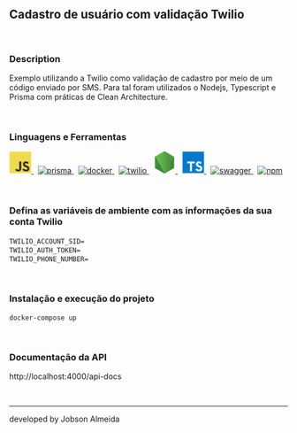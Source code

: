 ## Cadastro de usuário com validação Twilio
&nbsp;

### Description
Exemplo utilizando a Twilio como validação de cadastro por meio de um código enviado por SMS. Para tal foram utilizados o Nodejs, Typescript e Prisma com práticas de Clean Architecture.

&nbsp;

### Linguagens e Ferramentas 
<p>
  <a href="https://developer.mozilla.org/en-US/docs/Web/JavaScript" target="_blank" rel="noreferrer">
    <img src="https://raw.githubusercontent.com/devicons/devicon/master/icons/javascript/javascript-original.svg" alt="javascript" title="javascript" width="40" height="40" />
  </a>
  &nbsp;
  <a href="https://www.prisma.io/" target="_blank" rel="noreferrer">
    <img src="https://cdn.worldvectorlogo.com/logos/prisma-3.svg" alt="prisma" title="prisma" width="40" height="40" />
  </a>
  &nbsp;
  <a href="https://www.docker.com/" target="_blank" rel="noreferrer">
    <img src="https://cdn.worldvectorlogo.com/logos/docker-4.svg" alt="docker" title="docker" width="40" height="40" />
  </a>
  &nbsp;
  <a href="https://www.twilio.com/" target="_blank" rel="noreferrer">
    <img src="https://brandslogos.com/wp-content/uploads/images/twilio-logo-vector.svg" alt="twilio" title="twilio" width="40" height="40" />
  </a>
  &nbsp;
  <a href="https://nodejs.org" target="_blank" rel="noreferrer">
    <img src="https://raw.githubusercontent.com/devicons/devicon/master/icons/nodejs/nodejs-original.svg" alt="nodejs" title="nodejs" width="40" height="40" />
  </a>
  &nbsp;
  <a href="https://www.typescriptlang.org/" target="_blank" rel="noreferrer">
    <img src="https://raw.githubusercontent.com/devicons/devicon/master/icons/typescript/typescript-original.svg" alt="typescript" title="typescript" width="40" height="40" />
  </a>
  &nbsp;
  <a href="https://www.swagger.io/" target="_blank" rel="noreferrer">
    <img src="https://www.svgrepo.com/show/374111/swagger.svg" alt="swagger" title="swagger" width="40" height="40" />
  </a>
  &nbsp;
  <a href="https://www.npmjs.com/" target="_blank" rel="noreferrer">
    <img src="https://cdn.worldvectorlogo.com/logos/npm-2.svg" alt="npm" title="npm" width="100" height="40" />
  </a>
</p>

&nbsp;

### Defina as variáveis de ambiente com as informações da sua conta Twilio

```dosini
TWILIO_ACCOUNT_SID=
TWILIO_AUTH_TOKEN=
TWILIO_PHONE_NUMBER=
```

&nbsp;

### Instalação e execução do projeto

```dosini
docker-compose up
```

&nbsp;

### Documentação da API

http://localhost:4000/api-docs

&nbsp;
&nbsp;

---

developed by Jobson Almeida
